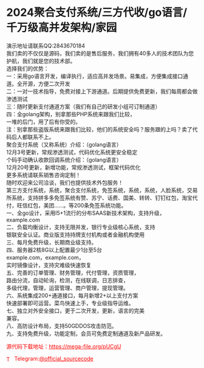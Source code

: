 # 2024聚合支付系统/三方代收/go语言/千万级高并发架构/家园

演示地址请联系QQ:2843670184<br>我们卖的不仅仅是源码，我们卖的是售后服务，我们拥有40多人的技术团队为您护航，我们就是您的技术部。<br>选择我们的优势：<br>一：采用go语言开发，编译执行，适应高并发场景。易集成，方便集成接口通道。全开源，方便二次开发<br>二：一对一技术指导，免费对接上下游通道。后期提供免费更新，我们每周都会做渗透测试<br>三：随时更新支付通道方案（我们有自己的研发小组可订制通道）<br>四：全golang架构，别拿那些PHP系统来跟我们比较，<br>一堆的后门，用了后有你受的。<br>注：别拿那些盗版系统来跟我们比较，他们的系统安全吗？服务跟的上吗？卖了代码后人都联系不上。<br>聚合支付系统（又称系统）介绍：（golang语言）<br>12月3号更新，常规渗透测试，代码优化系统更安全稳定<br>个码手动确认收款回调系统介绍：（golang语言）<br>12月20号更新，新增功能，常规渗透测试，框架代码优化<br>更多系统请联系销售咨询定制！<br>随时欢迎来公司洽谈，我们也提供技术外包服务！<br>第三方支付系统，系统，聚合支付系统，免签系统，系统，系统，人脸系统，交易所系统，支持拼多多免签系统有赞、苏宁、话费、国美、转转、钉钉红包，淘宝代付，旺信红包，美团……。等200条免签系统功能。<br>一、全go设计，采用I5+1流行的分布SAAS新技术架构，支持升级，<br>example.com<br>二、负载均衡设计，支持无限并发，银行专业级核心系统，支持<br>银联安全认证。商业版支持持牌支付机构或者金融机构使用<br>三、每月免费升级，长期商业级支持。<br>四、服务器2核8G以上配置最少1台至5台<br>example.com，example.com，<br>实时镜像设计，支持灾难级快速恢复<br>五、完善的订单管理、财务管理，代付管理，资质管理，<br>路由分流，自动轮询，检测，在线联调，日志排查，<br>多级代理，管理，运营管理、商户管理，提现管理。<br>六、系统集成200+通道接口，每月新增2+以上支付方案<br>快速部署即可运营。菜鸟快速上手，专业级指导运维。<br>七、独立对外安全接口，更于二次开发，更新，语言的完美<br>兼容。<br>八、高防设计布局，支持50GDDOS攻击防范。<br>九、支持免费升级，功能定制，会员可免费定制通道及新产品研发。<br>


<p style="color: red;">源代码下载地址：<a href="https://mega-file.org/pUCgU" style="color: red;">https://mega-file.org/pUCgU</a></p><p style="color: red;"><img src="https://cdn-icons-png.flaticon.com/512/2111/2111646.png" alt="Telegram Icon" style="width: 16px; vertical-align: middle; margin-right: 5px;">Telegram:<a href="https://t.me/official_sourcecode" style="color: red;">@official_sourcecode</a></p>